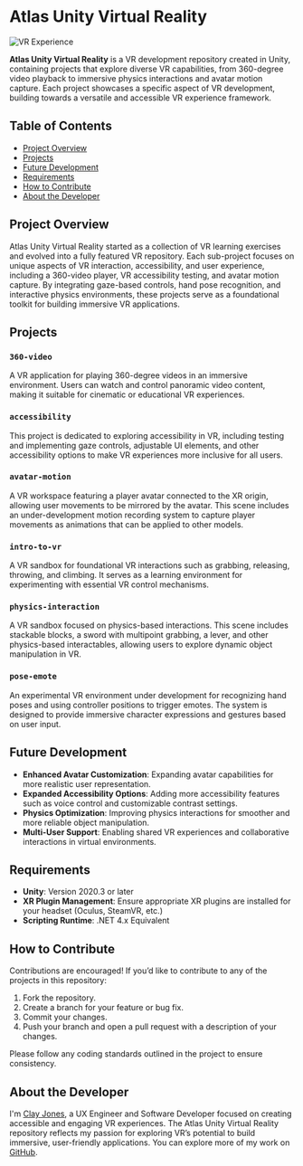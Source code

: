 # Atlas Unity Virtual Reality

![VR Experience](path-to-screenshot.png)

**Atlas Unity Virtual Reality** is a VR development repository created in Unity, containing projects that explore diverse VR capabilities, from 360-degree video playback to immersive physics interactions and avatar motion capture. Each project showcases a specific aspect of VR development, building towards a versatile and accessible VR experience framework.

## Table of Contents

- [Project Overview](#project-overview)
- [Projects](#projects)
- [Future Development](#future-development)
- [Requirements](#requirements)
- [How to Contribute](#how-to-contribute)
- [About the Developer](#about-the-developer)

## Project Overview

Atlas Unity Virtual Reality started as a collection of VR learning exercises and evolved into a fully featured VR repository. Each sub-project focuses on unique aspects of VR interaction, accessibility, and user experience, including a 360-video player, VR accessibility testing, and avatar motion capture. By integrating gaze-based controls, hand pose recognition, and interactive physics environments, these projects serve as a foundational toolkit for building immersive VR applications.

## Projects

### `360-video`
A VR application for playing 360-degree videos in an immersive environment. Users can watch and control panoramic video content, making it suitable for cinematic or educational VR experiences.

### `accessibility`
This project is dedicated to exploring accessibility in VR, including testing and implementing gaze controls, adjustable UI elements, and other accessibility options to make VR experiences more inclusive for all users.

### `avatar-motion`
A VR workspace featuring a player avatar connected to the XR origin, allowing user movements to be mirrored by the avatar. This scene includes an under-development motion recording system to capture player movements as animations that can be applied to other models.

### `intro-to-vr`
A VR sandbox for foundational VR interactions such as grabbing, releasing, throwing, and climbing. It serves as a learning environment for experimenting with essential VR control mechanisms.

### `physics-interaction`
A VR sandbox focused on physics-based interactions. This scene includes stackable blocks, a sword with multipoint grabbing, a lever, and other physics-based interactables, allowing users to explore dynamic object manipulation in VR.

### `pose-emote`
An experimental VR environment under development for recognizing hand poses and using controller positions to trigger emotes. The system is designed to provide immersive character expressions and gestures based on user input.

## Future Development

- **Enhanced Avatar Customization**: Expanding avatar capabilities for more realistic user representation.
- **Expanded Accessibility Options**: Adding more accessibility features such as voice control and customizable contrast settings.
- **Physics Optimization**: Improving physics interactions for smoother and more reliable object manipulation.
- **Multi-User Support**: Enabling shared VR experiences and collaborative interactions in virtual environments.

## Requirements

- **Unity**: Version 2020.3 or later
- **XR Plugin Management**: Ensure appropriate XR plugins are installed for your headset (Oculus, SteamVR, etc.)
- **Scripting Runtime**: .NET 4.x Equivalent

## How to Contribute

Contributions are encouraged! If you’d like to contribute to any of the projects in this repository:

1. Fork the repository.
2. Create a branch for your feature or bug fix.
3. Commit your changes.
4. Push your branch and open a pull request with a description of your changes.

Please follow any coding standards outlined in the project to ensure consistency.

## About the Developer

I'm [Clay Jones](https://www.linkedin.com/in/clayjones/), a UX Engineer and Software Developer focused on creating accessible and engaging VR experiences. The Atlas Unity Virtual Reality repository reflects my passion for exploring VR’s potential to build immersive, user-friendly applications. You can explore more of my work on [GitHub](https://github.com/clayjones/).
